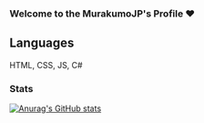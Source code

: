 ### Welcome to the MurakumoJP's Profile ❤

## Languages

HTML, CSS, JS, C#

### Stats 
[![Anurag's GitHub stats](https://github-readme-stats.vercel.app/api?username=Murakumo-JP&theme=tokyonight&hide=issues,contribs&include_all_commits)](https://github.com/kadantte/github-readme-stats)

<!--
**Murakumo-JP/Murakumo-JP** is a ✨ _special_ ✨ repository because its `README.md` (this file) appears on your GitHub profile.

Here are some ideas to get you started:

- 🔭 I’m currently working on ...
- 🌱 I’m currently learning ...
- 👯 I’m looking to collaborate on ...
- 🤔 I’m looking for help with ...
- 💬 Ask me about ...
- 📫 How to reach me: ...
- 😄 Pronouns: ...
- ⚡ Fun fact: ...
-->
